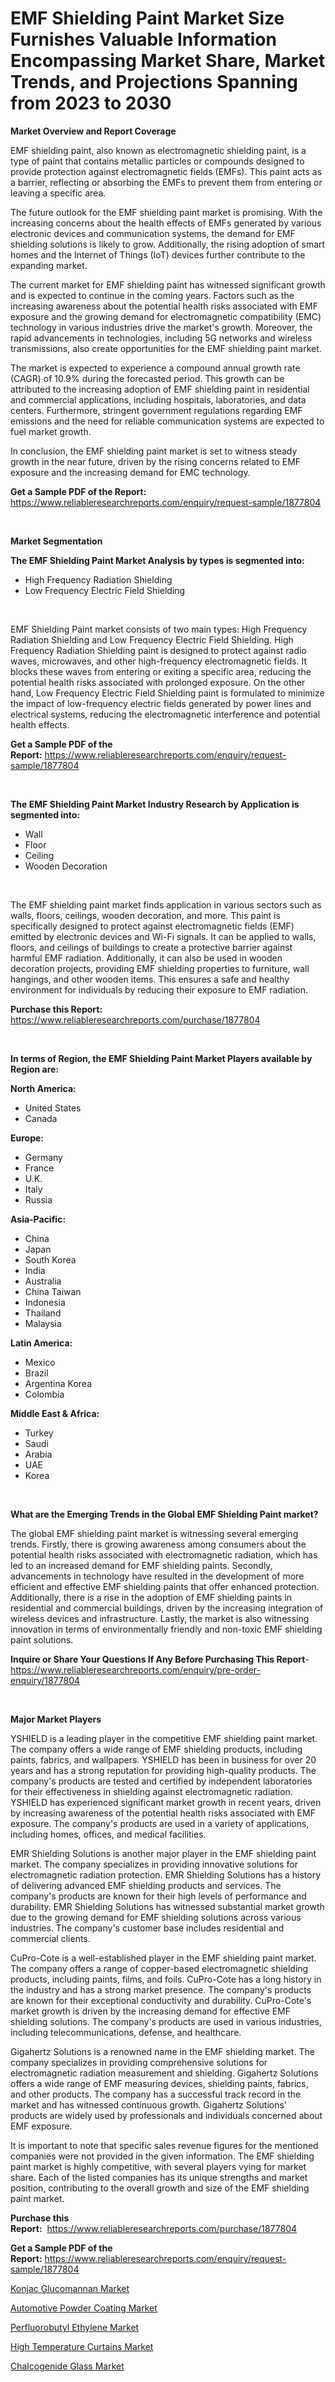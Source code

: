 <p><h1>EMF Shielding Paint Market Size Furnishes Valuable Information Encompassing Market Share, Market Trends, and Projections Spanning from 2023 to 2030</h1></p><p><strong>Market Overview and Report Coverage</strong></p>
<p><p>EMF shielding paint, also known as electromagnetic shielding paint, is a type of paint that contains metallic particles or compounds designed to provide protection against electromagnetic fields (EMFs). This paint acts as a barrier, reflecting or absorbing the EMFs to prevent them from entering or leaving a specific area.</p><p>The future outlook for the EMF shielding paint market is promising. With the increasing concerns about the health effects of EMFs generated by various electronic devices and communication systems, the demand for EMF shielding solutions is likely to grow. Additionally, the rising adoption of smart homes and the Internet of Things (IoT) devices further contribute to the expanding market.</p><p>The current market for EMF shielding paint has witnessed significant growth and is expected to continue in the coming years. Factors such as the increasing awareness about the potential health risks associated with EMF exposure and the growing demand for electromagnetic compatibility (EMC) technology in various industries drive the market's growth. Moreover, the rapid advancements in technologies, including 5G networks and wireless transmissions, also create opportunities for the EMF shielding paint market.</p><p>The market is expected to experience a compound annual growth rate (CAGR) of 10.9% during the forecasted period. This growth can be attributed to the increasing adoption of EMF shielding paint in residential and commercial applications, including hospitals, laboratories, and data centers. Furthermore, stringent government regulations regarding EMF emissions and the need for reliable communication systems are expected to fuel market growth.</p><p>In conclusion, the EMF shielding paint market is set to witness steady growth in the near future, driven by the rising concerns related to EMF exposure and the increasing demand for EMC technology.</p></p>
<p><strong>Get a Sample PDF of the Report:</strong> <a href="https://www.reliableresearchreports.com/enquiry/request-sample/1877804">https://www.reliableresearchreports.com/enquiry/request-sample/1877804</a></p>
<p>&nbsp;</p>
<p><strong>Market Segmentation</strong></p>
<p><strong>The EMF Shielding Paint Market Analysis by types is segmented into:</strong></p>
<p><ul><li>High Frequency Radiation Shielding</li><li>Low Frequency Electric Field Shielding</li></ul></p>
<p>&nbsp;</p>
<p><p>EMF Shielding Paint market consists of two main types: High Frequency Radiation Shielding and Low Frequency Electric Field Shielding. High Frequency Radiation Shielding paint is designed to protect against radio waves, microwaves, and other high-frequency electromagnetic fields. It blocks these waves from entering or exiting a specific area, reducing the potential health risks associated with prolonged exposure. On the other hand, Low Frequency Electric Field Shielding paint is formulated to minimize the impact of low-frequency electric fields generated by power lines and electrical systems, reducing the electromagnetic interference and potential health effects.</p></p>
<p><strong>Get a Sample PDF of the Report:</strong>&nbsp;<a href="https://www.reliableresearchreports.com/enquiry/request-sample/1877804">https://www.reliableresearchreports.com/enquiry/request-sample/1877804</a></p>
<p>&nbsp;</p>
<p><strong>The EMF Shielding Paint Market Industry Research by Application is segmented into:</strong></p>
<p><ul><li>Wall</li><li>Floor</li><li>Ceiling</li><li>Wooden Decoration</li></ul></p>
<p>&nbsp;</p>
<p><p>The EMF shielding paint market finds application in various sectors such as walls, floors, ceilings, wooden decoration, and more. This paint is specifically designed to protect against electromagnetic fields (EMF) emitted by electronic devices and Wi-Fi signals. It can be applied to walls, floors, and ceilings of buildings to create a protective barrier against harmful EMF radiation. Additionally, it can also be used in wooden decoration projects, providing EMF shielding properties to furniture, wall hangings, and other wooden items. This ensures a safe and healthy environment for individuals by reducing their exposure to EMF radiation.</p></p>
<p><strong>Purchase this Report:</strong>&nbsp; <a href="https://www.reliableresearchreports.com/purchase/1877804">https://www.reliableresearchreports.com/purchase/1877804</a></p>
<p>&nbsp;</p>
<p><strong>In terms of Region, the EMF Shielding Paint Market Players available by Region are:</strong></p>
<p>
    <p> <strong> North America: </strong>
        <ul>
            <li>United States</li>
            <li>Canada</li>
        </ul>
        </p> 
    <p> <strong> Europe: </strong>
        <ul>
            <li>Germany</li>
            <li>France</li>
            <li>U.K.</li>
            <li>Italy</li>
            <li>Russia</li>
        </ul>
        </p> 
    <p> <strong> Asia-Pacific: </strong>
        <ul>
            <li>China</li>
            <li>Japan</li>
            <li>South Korea</li>
            <li>India</li>
            <li>Australia</li>
            <li>China Taiwan</li>
            <li>Indonesia</li>
            <li>Thailand</li>
            <li>Malaysia</li>
        </ul>
        </p> 
    <p> <strong> Latin America: </strong>
        <ul>
            <li>Mexico</li>
            <li>Brazil</li>
            <li>Argentina Korea</li>
            <li>Colombia</li>
        </ul>
        </p> 
    <p> <strong> Middle East & Africa: </strong>
        <ul>
            <li>Turkey</li>
            <li>Saudi</li>
            <li>Arabia</li>
            <li>UAE</li>
            <li>Korea</li>
        </ul>
    </p>
    </p>
<p>&nbsp;</p>
<p><strong>What are the Emerging Trends in the Global EMF Shielding Paint market?</strong></p>
<p><p>The global EMF shielding paint market is witnessing several emerging trends. Firstly, there is growing awareness among consumers about the potential health risks associated with electromagnetic radiation, which has led to an increased demand for EMF shielding paints. Secondly, advancements in technology have resulted in the development of more efficient and effective EMF shielding paints that offer enhanced protection. Additionally, there is a rise in the adoption of EMF shielding paints in residential and commercial buildings, driven by the increasing integration of wireless devices and infrastructure. Lastly, the market is also witnessing innovation in terms of environmentally friendly and non-toxic EMF shielding paint solutions.</p></p>
<p><strong>Inquire or Share Your Questions If Any Before Purchasing This Report</strong>- <a href="https://www.reliableresearchreports.com/enquiry/pre-order-enquiry/1877804">https://www.reliableresearchreports.com/enquiry/pre-order-enquiry/1877804</a></p>
<p>&nbsp;</p>
<p><strong>Major Market Players</strong></p>
<p><p>YSHIELD is a leading player in the competitive EMF shielding paint market. The company offers a wide range of EMF shielding products, including paints, fabrics, and wallpapers. YSHIELD has been in business for over 20 years and has a strong reputation for providing high-quality products. The company's products are tested and certified by independent laboratories for their effectiveness in shielding against electromagnetic radiation. YSHIELD has experienced significant market growth in recent years, driven by increasing awareness of the potential health risks associated with EMF exposure. The company's products are used in a variety of applications, including homes, offices, and medical facilities.</p><p>EMR Shielding Solutions is another major player in the EMF shielding paint market. The company specializes in providing innovative solutions for electromagnetic radiation protection. EMR Shielding Solutions has a history of delivering advanced EMF shielding products and services. The company's products are known for their high levels of performance and durability. EMR Shielding Solutions has witnessed substantial market growth due to the growing demand for EMF shielding solutions across various industries. The company's customer base includes residential and commercial clients.</p><p>CuPro-Cote is a well-established player in the EMF shielding paint market. The company offers a range of copper-based electromagnetic shielding products, including paints, films, and foils. CuPro-Cote has a long history in the industry and has a strong market presence. The company's products are known for their exceptional conductivity and durability. CuPro-Cote's market growth is driven by the increasing demand for effective EMF shielding solutions. The company's products are used in various industries, including telecommunications, defense, and healthcare.</p><p>Gigahertz Solutions is a renowned name in the EMF shielding market. The company specializes in providing comprehensive solutions for electromagnetic radiation measurement and shielding. Gigahertz Solutions offers a wide range of EMF measuring devices, shielding paints, fabrics, and other products. The company has a successful track record in the market and has witnessed continuous growth. Gigahertz Solutions' products are widely used by professionals and individuals concerned about EMF exposure.</p><p>It is important to note that specific sales revenue figures for the mentioned companies were not provided in the given information. The EMF shielding paint market is highly competitive, with several players vying for market share. Each of the listed companies has its unique strengths and market position, contributing to the overall growth and size of the EMF shielding paint market.</p></p>
<p><strong>Purchase this Report:</strong>&nbsp;&nbsp;<a href="https://www.reliableresearchreports.com/purchase/1877804">https://www.reliableresearchreports.com/purchase/1877804</a></p>
<p></p>
<p><strong>Get a Sample PDF of the Report:</strong>&nbsp;<a href="https://www.reliableresearchreports.com/enquiry/request-sample/1877804">https://www.reliableresearchreports.com/enquiry/request-sample/1877804</a></p>
<p><p><a href="https://github.com/Chiragrp25/Market-Research-Report-List-2/blob/main/konjac-glucomannan-market.md">Konjac Glucomannan Market</a></p><p><a href="https://github.com/santosh758595/Market-Research-Report-List-2/blob/main/automotive-powder-coating-market.md">Automotive Powder Coating Market</a></p><p><a href="https://github.com/AKSHATREPORTPRIME/Market-Research-Report-List-2/blob/main/perfluorobutyl-ethylene-market.md">Perfluorobutyl Ethylene Market</a></p><p><a href="https://github.com/YashRP12/Market-Research-Report-List-2/blob/main/high-temperature-curtains-market.md">High Temperature Curtains Market</a></p><p><a href="https://github.com/Chiragrp26/Market-Research-Report-List-2/blob/main/chalcogenide-glass-market.md">Chalcogenide Glass Market</a></p></p>